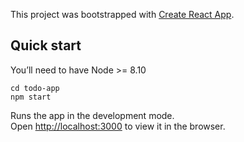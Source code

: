 This project was bootstrapped with [Create React App](https://github.com/facebook/create-react-app).

## Quick start

You’ll need to have Node >= 8.10

    cd todo-app
    npm start

Runs the app in the development mode.<br>
Open [http://localhost:3000](http://localhost:3000) to view it in the browser.

